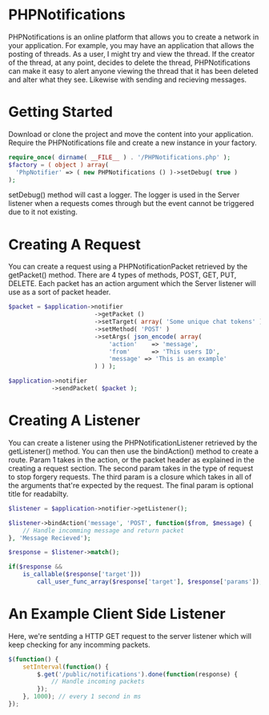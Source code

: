 # PHPNotifications
PHPNotifications is an online platform that allows you to create a network in your application. For example, you may have an application that allows the posting of threads. As a user, I might try and view the thread. If the creator of the thread, at any point, decides to delete the thread, PHPNotifications can make it easy to alert anyone viewing the thread that it has been deleted and alter what they see. Likewise with sending and recieving messages.

# Getting Started
Download or clone the project and move the content into your application. Require the PHPNotifications file and create a new instance in your factory.

```php
require_once( dirname( __FILE__ ) . '/PHPNotifications.php' );
$factory = ( object ) array(
  'PhpNotifier' => ( new PHPNotifications () )->setDebug( true )
);
```

setDebug() method will cast a logger. The logger is used in the Server listener when a requests comes through but the event cannot be triggered due to it not existing.

# Creating A Request
You can create a request using a PHPNotificationPacket retrieved by the getPacket() method. There are 4 types of methods, POST, GET, PUT, DELETE. Each packet has an action argument which the Server listener will use as a sort of packet header.

```php
$packet = $application->notifier
						->getPacket ()
						->setTarget( array( 'Some unique chat tokens' ) )
						->setMethod( 'POST' )
						->setArgs( json_encode( array(
							'action' 	=> 'message',
							'from'	 	=> 'This users ID',
							'message' => 'This is an example'
						) ) );

$application->notifier
			->sendPacket( $packet );
```

# Creating A Listener
You can create a listener using the PHPNotificationListener retrieved by the getListener() method. You can then use the bindAction() method to create a route. Param 1 takes in the action, or the packet header as explained in the creating a request section. The second param takes in the type of request to stop forgery requests. The third param is a closure which takes in all of the arguments that're expected by the request. The final param is optional title for readabilty.

```php
$listener = $application->notifier->getListener();

$listener->bindAction('message', 'POST', function($from, $message) {
	// Handle incomming message and return packet
}, 'Message Recieved');

$response = $listener->match();

if($response &&
	is_callable($response['target']))
		call_user_func_array($response['target'], $response['params']);
```

# An Example Client Side Listener
Here, we're sentding a HTTP GET request to the server listener which will keep checking for any incomming packets.

```javascript
$(function() {
	setInterval(function() {
		$.get('/public/notifications').done(function(response) {
			// Handle incoming packets
		});
	}, 1000); // every 1 second in ms
});
```
